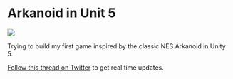 # Arkanoid in Unit 5
![](https://github.com/adrianmg/arkanoid/blob/master/Assets/Sprites/_preview.png?raw=true)

Trying to build my first game inspired by the classic NES Arkanoid in Unity 5.

[Follow this thread on Twitter](https://twitter.com/adrianmg/status/827961010288001028) to get real time updates.
